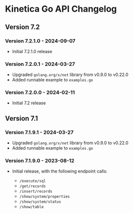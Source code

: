 # Kinetica Go API Changelog


## Version 7.2

### Version 7.2.1.0 - 2024-09-07

-   Initial 7.2.1.0 release


### Version 7.2.0.1 - 2024-03-27

-   Upgraded `golang.org/x/net` library from v0.9.0 to v0.22.0
-   Added runnable example to `examples.go`


### Version 7.2.0.0 - 2024-02-11

-   Initial 7.2 release



## Version 7.1

### Version 7.1.9.1 - 2024-03-27

-   Upgraded `golang.org/x/net` library from v0.9.0 to v0.22.0
-   Added runnable example to `examples.go`


### Version 7.1.9.0 - 2023-08-12

-   Initial release, with the following endpoint calls:

    - `/execute/sql`
    - `/get/records`
    - `/insert/records`
    - `/show/system/properties`
    - `/show/system/status`
    - `/show/table`

